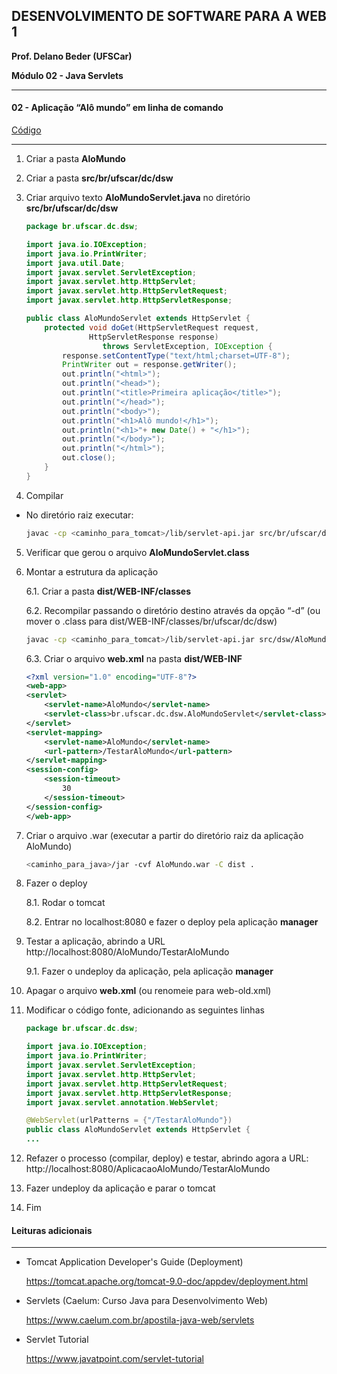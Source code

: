 ## DESENVOLVIMENTO DE SOFTWARE PARA A WEB 1
**Prof. Delano Beder (UFSCar)**

**Módulo 02 - Java Servlets**

- - -

#### 02 - Aplicação “Alô mundo” em linha de comando
[Código](https://github.com/delanobeder/DSW1/blob/master/Modulo02/AloMundo)
- - -



1. Criar a pasta **AloMundo**
2. Criar a pasta **src/br/ufscar/dc/dsw**
3. Criar arquivo texto **AloMundoServlet.java** no diretório **src/br/ufscar/dc/dsw**

    ```java
    package br.ufscar.dc.dsw;

    import java.io.IOException;
    import java.io.PrintWriter;
    import java.util.Date;
    import javax.servlet.ServletException;
    import javax.servlet.http.HttpServlet;
    import javax.servlet.http.HttpServletRequest;
    import javax.servlet.http.HttpServletResponse;

    public class AloMundoServlet extends HttpServlet {
        protected void doGet(HttpServletRequest request,
                  HttpServletResponse response)
                     throws ServletException, IOException {
            response.setContentType("text/html;charset=UTF-8");
            PrintWriter out = response.getWriter();
            out.println("<html>");
            out.println("<head>");
            out.println("<title>Primeira aplicação</title>");
            out.println("</head>");
            out.println("<body>");
            out.println("<h1>Alô mundo!</h1>");
            out.println("<h1>"+ new Date() + "</h1>");
            out.println("</body>");
            out.println("</html>");
            out.close();
        }
    }
    ```

4. Compilar

  - No diretório raiz executar:

    ```sh
    javac -cp <caminho_para_tomcat>/lib/servlet-api.jar src/br/ufscar/dc/dsw/AloMundoServlet.java
    ```

5. Verificar que gerou o arquivo **AloMundoServlet.class**

6. Montar a estrutura da aplicação
   
   6.1. Criar a pasta **dist/WEB-INF/classes**
   
   6.2. Recompilar passando o diretório destino através da opção “-d” (ou mover o .class para dist/WEB-INF/classes/br/ufscar/dc/dsw)
   
   ```sh
   javac -cp <caminho_para_tomcat>/lib/servlet-api.jar src/dsw/AloMundoServlet.java -d dist/WEB-INF/classes
   ```
   
   6.3. Criar o arquivo **web.xml** na pasta **dist/WEB-INF**
   
    ```xml
    <?xml version="1.0" encoding="UTF-8"?>
   <web-app>
    <servlet>
        <servlet-name>AloMundo</servlet-name>
        <servlet-class>br.ufscar.dc.dsw.AloMundoServlet</servlet-class>
    </servlet>
    <servlet-mapping>
        <servlet-name>AloMundo</servlet-name>
        <url-pattern>/TestarAloMundo</url-pattern>
    </servlet-mapping>
    <session-config>
        <session-timeout>
            30
        </session-timeout>
    </session-config>
   </web-app>
    ```
   
7. Criar o arquivo .war (executar a partir do diretório raiz da aplicação AloMundo)
    ```sh
    <caminho_para_java>/jar -cvf AloMundo.war -C dist .
    ```
    
8. Fazer o deploy
   
   8.1. Rodar o tomcat
   
   8.2. Entrar no localhost:8080  e fazer o deploy pela aplicação **manager**
   
9. Testar a aplicação, abrindo a URL http://localhost:8080/AloMundo/TestarAloMundo
   
   9.1. Fazer o undeploy da aplicação, pela aplicação **manager**
   
10. Apagar o arquivo **web.xml** (ou renomeie para web-old.xml)

11. Modificar o código fonte, adicionando as seguintes linhas
    ```java
    package br.ufscar.dc.dsw;

    import java.io.IOException;
    import java.io.PrintWriter;
    import javax.servlet.ServletException;
    import javax.servlet.http.HttpServlet;
    import javax.servlet.http.HttpServletRequest;
    import javax.servlet.http.HttpServletResponse;
    import javax.servlet.annotation.WebServlet;

    @WebServlet(urlPatterns = {"/TestarAloMundo"})
    public class AloMundoServlet extends HttpServlet {
    ...
    ```
    
12. Refazer o processo (compilar, deploy) e testar, abrindo agora a URL: http://localhost:8080/AplicacaoAloMundo/TestarAloMundo

13. Fazer undeploy da aplicação e parar o tomcat

14. Fim


#### Leituras adicionais
- - -

- Tomcat Application Developer's Guide (Deployment) 
  
  https://tomcat.apache.org/tomcat-9.0-doc/appdev/deployment.html
  
  
  
- Servlets (Caelum: Curso Java para Desenvolvimento Web)
  
  https://www.caelum.com.br/apostila-java-web/servlets
  
  
  
- Servlet Tutorial

  https://www.javatpoint.com/servlet-tutorial
